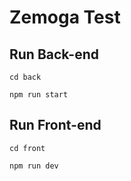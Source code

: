 # Zemoga Test

## Run Back-end
`cd back`
```
npm run start
```

## Run Front-end
`cd front`
```
npm run dev
```